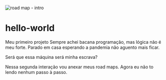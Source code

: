 ![road map - intro](https://user-images.githubusercontent.com/80480535/110838290-0f0f8700-8281-11eb-8451-8ead9bdc98e9.png)
# hello-world
Meu primeiro projeto
Sempre achei bacana programação, mas lógica não é meu forte. Parado em casa esperando a pandemia não aguento mais ficar.

Será que essa máquina será minha escrava?

Nessa segunda interação vou anexar meus road maps. Agora eu não to lendo nenhum passo à passo.
